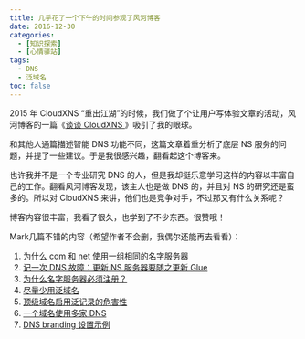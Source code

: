 ```yaml
---
title: 几乎花了一个下午的时间参观了风河博客
date: 2016-12-30
categories:
  - [知识探索]
  - [心情驿站]
tags:
  - DNS
  - 泛域名
toc: false
---
```


2015 年 CloudXNS “重出江湖”的时候，我们做了个让用户写体验文章的活动，风河博客的一篇《[谈谈 CloudXNS ](http://blog.dnsbed.com/?p=1497)》吸引了我的眼球。

<!--more-->

和其他人通篇描述智能 DNS 功能不同，这篇文章着重分析了底层 NS 服务的问题，并提了一些建议。于是我很感兴趣，翻看起这个博客来。

也许我并不是一个专业研究 DNS 的人，但是我却挺乐意学习这样的内容以丰富自己的工作。翻看风河博客发现，该主人也是做 DNS 的，并且对 NS 的研究还是蛮多的。所以对 CloudXNS 来讲，他们也是竞争对手，不过那又有什么关系呢？

博客内容很丰富，我看了很久，也学到了不少东西。很赞哦！

Mark几篇不错的内容（希望作者不会删，我偶尔还能再去看看）：

1. [为什么 com 和 net 使用一组相同的名字服务器](https://blog.dnsbed.com/?p=129)
2. [记一次 DNS 故障：更新 NS 服务器要随之更新 Glue](https://blog.dnsbed.com/?p=101)
3. [为什么名字服务器必须注册？](https://blog.dnsbed.com/?p=91)
4. [尽量少用泛域名](https://blog.dnsbed.com/?p=479)
5. [顶级域名启用泛记录的危害性](https://blog.dnsbed.com/?p=1820)
6. [一个域名使用多家 DNS](https://blog.dnsbed.com/?p=442)
7. [ DNS branding 设置示例](https://blog.dnsbed.com/?p=1922)
